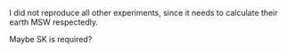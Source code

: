 I did not reproduce all other experiments, since it needs to calculate their earth MSW respectedly.

Maybe SK is required?
